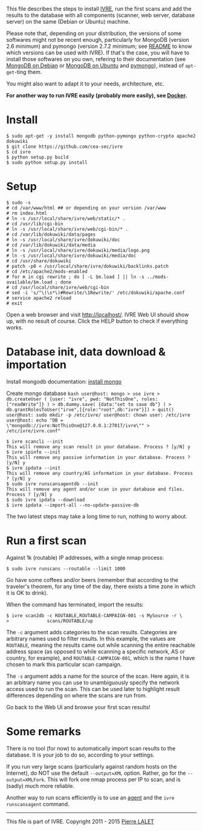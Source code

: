 This file describes the steps to install [IVRE](README.md), run the
first scans and add the results to the database with all components
(scanner, web server, database server) on the same (Debian or Ubuntu)
machine.

Please note that, depending on your distribution, the versions of some
softwares might not be recent enough, particularly for MongoDB
(version 2.6 minimum) and pymongo (version 2.7.2 minimum; see
[README](README.md) to know which versions can be used with IVRE). If
that's the case, you will have to install those softwares on you own,
refering to their documentation (see
[MongoDB on Debian](http://docs.mongodb.org/manual/tutorial/install-mongodb-on-debian/)
or
[MongoDB on Ubuntu](http://docs.mongodb.org/manual/tutorial/install-mongodb-on-ubuntu/)
and [pymongo](https://pypi.python.org/pypi/pymongo/)), instead of
`apt-get`-ting them.

You might also want to adapt it to your needs, architecture, etc.

**For another way to run IVRE easily (probably more easily), see
  [Docker](DOCKER.md).**


# Install #

    $ sudo apt-get -y install mongodb python-pymongo python-crypto apache2 dokuwiki
    $ git clone https://github.com/cea-sec/ivre
    $ cd ivre
    $ python setup.py build
    $ sudo python setup.py install


# Setup #

    $ sudo -s
    # cd /var/www/html ## or depending on your version /var/www
    # rm index.html
    # ln -s /usr/local/share/ivre/web/static/* .
    # cd /usr/lib/cgi-bin
    # ln -s /usr/local/share/ivre/web/cgi-bin/* .
    # cd /var/lib/dokuwiki/data/pages
    # ln -s /usr/local/share/ivre/dokuwiki/doc
    # cd /var/lib/dokuwiki/data/media
    # ln -s /usr/local/share/ivre/dokuwiki/media/logo.png
    # ln -s /usr/local/share/ivre/dokuwiki/media/doc
    # cd /usr/share/dokuwiki
    # patch -p0 < /usr/local/share/ivre/dokuwiki/backlinks.patch
    # cd /etc/apache2/mods-enabled
    # for m in cgi rewrite ; do [ -L $m.load ] || ln -s ../mods-available/$m.load ; done
    # cd /usr/local/share/ivre/web/cgi-bin
    # sed -i 's/^\(\s*\)#Rewrite/\1Rewrite/' /etc/dokuwiki/apache.conf
    # service apache2 reload
    # exit

Open a web browser and visit [http://localhost/](http://localhost/).
IVRE Web UI should show up, with no result of course. Click the HELP
button to check if everything works.


# Database init, data download & importation #

Install mongodb documentation: [install mongo]

[install mongo]:https://docs.mongodb.com/manual/installation/

Create mongo database
    ```bash
    user@host: mongo
    > use ivre
    > db.createUser ( {user: "ivre", pwd: "NotThisOne", roles: ["readWrite"]} )
    > db.dummy.save( {data:"set to save db"} )
    > db.grantRolesToUser("irve",[{role:"root",db:"ivre"}])
    > quit()
    user@host: sudo mkdir -p /etc/ivre/
    user@host: chown user: /etc/ivre
    user@host: echo "DB = \"mongodb://ivre:NotThisOne@127.0.0.1:27017/ivre\"" > /etc/ivre/ivre.conf" 
    ```


    $ ivre scancli --init
    This will remove any scan result in your database. Process ? [y/N] y
    $ ivre ipinfo --init
    This will remove any passive information in your database. Process ? [y/N] y
    $ ivre ipdata --init
    This will remove any country/AS information in your database. Process ? [y/N] y
    $ sudo ivre runscansagentdb --init
    This will remove any agent and/or scan in your database and files. Process ? [y/N] y
    $ sudo ivre ipdata --download
    $ ivre ipdata --import-all --no-update-passive-db

The two latest steps may take a long time to run, nothing to worry
about.


# Run a first scan #

Against 1k (routable) IP addresses, with a single nmap process:

    $ sudo ivre runscans --routable --limit 1000

Go have some coffees and/or beers (remember that according to the
traveler's theorem, for any time of the day, there exists a time zone
in which it is OK to drink).

When the command has terminated, import the results:

    $ ivre scan2db -c ROUTABLE,ROUTABLE-CAMPAIGN-001 -s MySource -r \
    >              scans/ROUTABLE/up

The `-c` argument adds categories to the scan results. Categories are
arbitrary names used to filter results. In this example, the values
are `ROUTABLE`, meaning the results came out while scanning the entire
reachable address space (as opposed to while scanning a specific
network, AS or country, for example), and `ROUTABLE-CAMPAIGN-001`,
which is the name I have chosen to mark this particular scan campaign.

The `-s` argument adds a name for the source of the scan. Here again,
it is an arbitrary name you can use to unambiguously specify the
network access used to run the scan. This can be used later to
highlight result differences depending on where the scans are run
from.

Go back to the Web UI and browse your first scan results!


# Some remarks #

There is no tool (for now) to automatically import scan results to the
database. It is your job to do so, according to your settings.

If you run very large scans (particularly against random hosts on the
Internet), do NOT use the default `--output=XML` option. Rather, go
for the `--output=XMLFork`. This will fork one nmap process per IP to
scan, and is (sadly) much more reliable.

Another way to run scans efficiently is to use an [agent](AGENT.md)
and the `ivre runscansagent` command.


---

This file is part of IVRE. Copyright 2011 - 2015
[Pierre LALET](mailto:pierre.lalet@cea.fr)
